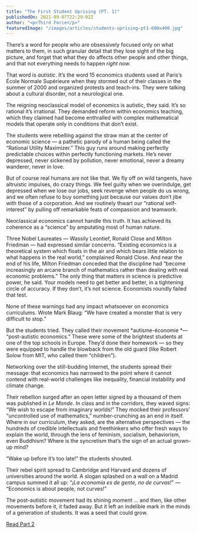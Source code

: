 ```yaml
---
title: "The First Student Uprising (PT. 1)"
publishedOn: 2021-09-07T22:29:02Z
author: "<p>Third Force</p>"
featuredImage: "/images/articles/students-uprising-pt1-600x400.jpg"
---
```


There’s a word for people who are obsessively focused only on what matters to them, in such granular detail that they lose sight of the big picture, and forget that what they do affects other people and other things, and that not everything needs to happen *right now*.

That word is *autistic*.
It’s the word 15 economics students used at Paris’s École Normale Supérieure when they stormed out of their classes in the summer of 2000 and organized protests and teach-ins. They were talking about a cultural disorder, not a neurological one.

The reigning neoclassical model of economics is autistic, they said. It’s so rational it’s irrational. They demanded reform within economics teaching, which they claimed had become enthralled with complex mathematical models that operate only in conditions that don’t exist.

The students were rebelling against the straw man at the center of economic science — a pathetic parody of a human being called the “Rational Utility Maximizer.” This guy runs around making perfectly predictable choices within perfectly functioning markets. He’s never depressed, never sickened by pollution, never emotional, never a dreamy wanderer, never in love.

But of course real humans are not like that. We fly off on wild tangents, have altruistic impulses, do crazy things. We feel guilty when we overindulge, get depressed when we lose our jobs, seek revenge when people do us wrong, and we often refuse to buy something just because our values don’t jibe with those of a corporation. And we routinely thwart our “rational self-interest” by pulling off remarkable feats of compassion and teamwork.

Neoclassical economics cannot handle this truth. It has achieved its coherence as a “science” by amputating most of human nature.

Three Nobel Laureates — Wassily Leontief, Ronald Close and Milton Friedman — had expressed similar concerns. “Existing economics is a theoretical system which floats in the air and which bears little relation to what happens in the real world,” complained Ronald Close. And near the end of his life, Milton Friedman conceded that the discipline had “become increasingly an arcane branch of mathematics rather than dealing with real economic problems.” The only thing that matters in science is predictive power, he said. Your models need to get better and better, in a tightening circle of accuracy. If they don’t, it’s not science. Economists roundly failed that test.

None of these warnings had any impact whatsoever on economics curriculums. Wrote Mark Blaug: “We have created a monster that is very difficult to stop.”

But the students tried. They called their movement *autisme-économie *— “post-autistic economics.” These were some of the brightest students at one of the top schools in Europe. They’d done their homework — so they were equipped to handle the blowback from the old guard (like Robert Solow from MIT, who called them “children”).

Networking over the still-budding Internet, the students spread their message: that economics has narrowed to the point where it cannot contend with real-world challenges like inequality, financial instability
and climate change.

Their rebellion surged after an open letter signed by a thousand of them was published in *Le Monde*. In class and in the corridors, they waved signs: “We wish to escape from imaginary worlds!” They mocked their professors’ “uncontrolled use of mathematics,” number-crunching as an end in itself. Where in our curriculum, they asked, are the alternative perspectives — the hundreds of credible intellectuals and freethinkers who offer fresh ways to explain the world, through the lens of feminism, socialism, behaviorism, even Buddhism? Where is the syncretism that’s the sign of an actual grown-up mind?

“Wake up before it’s too late!” the students shouted.

Their rebel spirit spread to Cambridge and Harvard and dozens of universities around the world. A slogan splashed on a wall on a Madrid campus summed it all up: “*¡La economía es de gente, no de curvas!*” — “Economics is about people, not curves!”

The post-autistic movement had its shining moment … and then, like other movements before it, it faded away. But it left an indelible mark in the minds of a generation of students. It was a seed that could grow.

[Read Part 2](http://www.adbusters.org/full-articles/the-second-student-revolt-pt-2)
